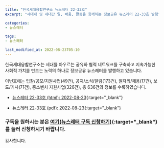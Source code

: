 ```yaml
---
title: "한국세대융합연구소 뉴스레터 22-33호"
excerpt: "세대내 및 세대간 일, 배움, 활동을 함께하는 정보공유 뉴스레터 22-33호 발행" 

categories:
- 뉴스레터

tags:
- 뉴스레터

last_modified_at: 2022-08-23T05:10
---
```


한국세대융합연구소는 세대를 아우르는 공유와 협력 네트워크를 구축하고 지속가능한 사회적 가치를 만드는 노력의 하나로 정보공유 뉴스레터를 발행하고 있습니다.

이번호에는 입찰/공모/지원사업(49건), 공지/소식/알림(173건), 일자리/채용(17건), 보도/기사(71건), 중소벤처 지원사업(326건), 총 636건의 정보를 수록하였습니다.

* [뉴스레터 22-33호 (html): 2022-08-23](https://gcrcenter.github.io/assets/htmls/gcrc_news_letter_20220823.html){:target="_blank"}

* [뉴스레터 22-33호 (pdf): 2022-08-23](https://gcrcenter.github.io/assets/pdfs/news_letter_20220823.pdf){:target="_blank"}


### 구독을 원하시는 분은 [여기(뉴스레터 구독 신청하기)](https://forms.gle/MJ5gVHCdunBXXWVB7){:target="_blank"} 를 눌러 신청하시기 바랍니다.


감사합니다.